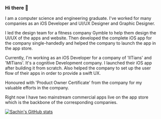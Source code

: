 ### Hi there 👋

I am a computer science and engineering graduate. I've worked for many companies as an iOS Developer and UI/UX Designer and Graphic Designer.

I led the design team for a fitness company Gymble to help them design the UI/UX of the apps and website.
Then developed the complete iOS app for the company single-handedly and helped the company to launch the app in the app store.

Currently, I'm working as an iOS Developer for a company of 'IITians' and 'MITians'. It's a cognitive Development company. I launched their iOS app after building it from scratch. Also helped the company to set up the user flow of their apps in order to provide a swift UX.

Honoured with 'Product Owner Certificate' from the company for my valuable efforts in the company.

Right now I have two mainstream commercial apps live on the app store which is the backbone of the corresponding companies.

[![Sachin's GitHub stats](https://github-readme-stats.vercel.app/api?username=anuraghazra)](https://github.com/sachinsingla-commit/github-readme-stats)
